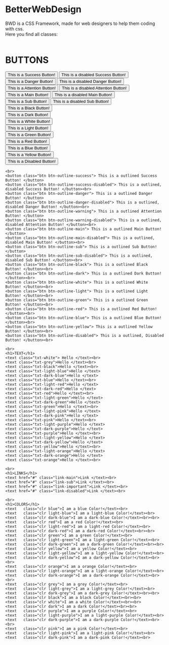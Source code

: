 # BetterWebDesign
BWD is a CSS Framework, made for web designers to help them coding with css.<br>
Here you find all classes:<br><br>

<h1>BUTTONS</h1>
    <button class="btn button-success"> This is a Success Button! </button>
    <button class="btn btn-success-disabled"> This is a disabled Success Button! </button><br>
    <button class="btn btn-danger"> This is a Danger Button! </button> 
    <button class="btn btn-danger-disabled"> This is a disabled Danger Button! </button><br>
    <button class="btn btn-warning"> This is a Attention Button! </button>
    <button class="btn btn-warning-disabled"> This is a disabled Attention Button! </button><br>
    <button class="btn btn-main"> This is a Main Button! </button>
    <button class="btn btn-main-disabled"> This is a disabled Main Button! </button><br>
    <button class="btn btn-sub"> This is a Sub Button! </button>
    <button class="btn btn-sub-disabled"> This is a disabled Sub Button! </button><br>
    <button class="btn btn-black"> This is a Black Button! </button><br>
    <button class="btn btn-dark"> This is a Dark Button! </button><br>
    <button class="btn btn-white"> This is a White Button! </button><br>
    <button class="btn btn-light"> This is a Light Button! </button><br>
    <button class="btn btn-green"> This is a Green Button! </button><br>
    <button class="btn btn-red"> This is a Red Button! </button><br>
    <button class="btn btn-blue"> This is a Blue Button! </button><br>
    <button class="btn btn-yellow"> This is a Yellow Button! </button><br>
    <button class="btn btn-disabled"> This is a Disabled Button! </button><br>
    
    <br>
    <button class="btn btn-outline-success"> This is a outlined Success Button! </button>
    <button class="btn btn-outline-success-disabled"> This is a outlined, disabled Success Button! </button><br>
    <button class="btn btn-outline-danger"> This is a outlined Danger Button! </button> 
    <button class="btn btn-outline-danger-disabled"> This is a outlined, disabled Danger Button! </button><br>
    <button class="btn btn-outline-warning"> This is a outlined Attention Button! </button>
    <button class="btn btn-outline-warning-disabled"> This is a outlined, disabled Attention Button! </button><br>
    <button class="btn btn-outline-main"> This is a outlined Main Button! </button>
    <button class="btn btn-outline-main-disabled"> This is a outlined, disabled Main Button! </button><br>
    <button class="btn btn-outline-sub"> This is a outlined Sub Button! </button>
    <button class="btn btn-outline-sub-disabled"> This is a outlined, disabled Sub Button! </button><br>
    <button class="btn btn-outline-black"> This is a outlined Black Button! </button><br>
    <button class="btn btn-outline-dark"> This is a outlined Dark Button! </button><br>
    <button class="btn btn-outline-white"> This is a outlined White Button! </button><br>
    <button class="btn btn-outline-light"> This is a outlined Light Button! </button><br>
    <button class="btn btn-outline-green"> This is a outlined Green Button! </button><br>
    <button class="btn btn-outline-red"> This is a outlined Red Button! </button><br>
    <button class="btn btn-outline-blue"> This is a outlined Blue Button! </button><br>
    <button class="btn btn-outline-yellow"> This is a outlined Yellow Button! </button><br>
    <button class="btn btn-outline-disabled"> This is a outlined, Disabled Button! </button><br>
    
    <br>
    <h1>TEXT</h1>
    <text class="txt-white"> Hello </text><br>
    <text class="txt-grey">Hello </text><br>
    <text class="txt-black">Hello </text><br>
    <text class="txt-light-blue">Hello </text>
    <text class="txt-dark-blue">Hello </text>
    <text class="txt-blue">Hello </text><br>
    <text class="txt-light-red">Hello </text>
    <text class="txt-dark-red">Hello </text>
    <text class="txt-red">Hello </text><br>
    <text class="txt-light-green">Hello </text>
    <text class="txt-dark-green">Hello </text>
    <text class="txt-green">Hello </text><br>
    <text class="txt-light-pink">Hello </text>
    <text class="txt-dark-pink">Hello </text>
    <text class="txt-pink">Hello </text><br>
    <text class="txt-light-purple">Hello </text>
    <text class="txt-dark-purple">Hello </text>
    <text class="txt-purple">Hello </text><br>
    <text class="txt-light-yellow">Hello </text>
    <text class="txt-dark-yellow">Hello </text>
    <text class="txt-yellow">Hello </text><br>
    <text class="txt-light-orange">Hello </text>
    <text class="txt-dark-orange">Hello </text>
    <text class="txt-orange">Hello </text><br>

    <br>
    <h1>LINKS</h1>
    <text href="#" class="link-main">Link </text><br>
    <text href="#" class="link-sub">Link </text><br>
    <text href="#" class="link-important">Link </text><br>
    <text href="#" class="link-disabled">Link </text><br>

    <br>
    <h1>COLORS</h1>
    <text   class="clr blue">I am a blue Color!</text><br>
    <text   class="clr light-blue">I am a light-blue Color!</text><br>
    <text   class="clr dark-blue">I am a dark-blue Color!</text><br><br>
    <text   class="clr red">I am a red Color!</text><br>
    <text   class="clr light-red">I am a light-red Color!</text><br>
    <text   class="clr dark-red">I am a dark-red Color!</text><br><br>
    <text   class="clr green">I am a green Color!</text><br>
    <text   class="clr light-green">I am a light-green Color!</text><br>
    <text   class="clr dark-green">I am a dark-green Color!</text><br><br>
    <text   class="clr yellow">I am a yellow Color!</text><br>
    <text   class="clr light-yellow">I am a light-yellow Color!</text><br>
    <text   class="clr dark-yellow">I am a dark-yellow Color!</text><br><br>
    <text   class="clr orange">I am a orange Color!</text><br>
    <text   class="clr light-orange">I am a light-orange Color!</text><br>
    <text   class="clr dark-orange">I am a dark-orange Color!</text><br><br>
    <text   class="clr grey">I am a grey Color!</text><br>
    <text   class="clr light-grey">I am a light-grey Color!</text><br>
    <text   class="clr dark-grey">I am a dark-grey Color!</text><br><br>
    <text   class="clr black">I am a black Color!</text><br><br>
    <text   class="clr white">I am a white Color!</text><br><br>
    <text   class="clr dark">I am a dark Color!</text><br><br>
    <text   class="clr purple">I am a purple Color!</text><br>
    <text   class="clr light-purple">I am a light-purple Color!</text><br>
    <text   class="clr dark-purple">I am a dark-purple Color!</text><br><br>
    <text   class="clr pink">I am a pink Color!</text><br>
    <text   class="clr light-pink">I am a light-pink Color!</text><br>
    <text   class="clr dark-pink">I am a dark-pink Color!</text><br>
